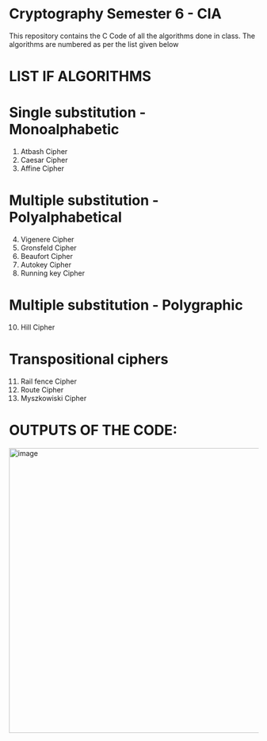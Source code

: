 # Cryptography Semester 6 - CIA
This repository contains the C Code of all the algorithms done in class. The algorithms are numbered as per the list given below

# LIST IF ALGORITHMS
# Single substitution - Monoalphabetic
1) Atbash Cipher
2) Caesar Cipher
3) Affine Cipher
# Multiple substitution -  Polyalphabetical
4) Vigenere Cipher
6) Gronsfeld Cipher
7) Beaufort Cipher
8) Autokey Cipher
9) Running key Cipher
# Multiple substitution -  Polygraphic
10) Hill Cipher
# Transpositional ciphers
11) Rail fence Cipher
12) Route Cipher
13) Myszkowiski Cipher

# OUTPUTS OF THE CODE:
<img width="574" alt="image" src="https://github.com/user-attachments/assets/ab3df61c-cf4f-4904-a88c-8e389cc05db0" />
